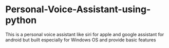 # Personal-Voice-Assistant-using-python
This is a personal voice assistant like siri for apple and google assistant for android but built especially for Windows OS and provide basic features
